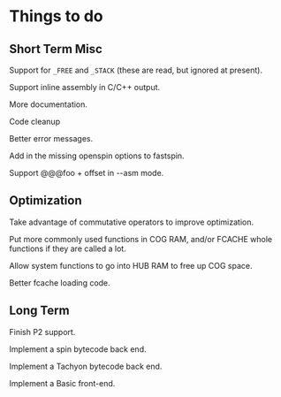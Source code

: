 Things to do
============

Short Term Misc
---------------
Support for `_FREE` and `_STACK` (these are read, but ignored at present).

Support inline assembly in C/C++ output.

More documentation.

Code cleanup

Better error messages.

Add in the missing openspin options to fastspin.

Support @@@foo + offset in --asm mode.

Optimization
------------

Take advantage of commutative operators to improve optimization.

Put more commonly used functions in COG RAM, and/or FCACHE whole functions
if they are called a lot.

Allow system functions to go into HUB RAM to free up COG space.

Better fcache loading code.


Long Term
---------

Finish P2 support.

Implement a spin bytecode back end.

Implement a Tachyon bytecode back end.

Implement a Basic front-end.
